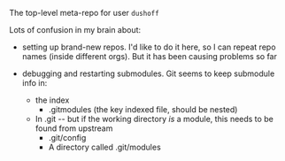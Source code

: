 The top-level meta-repo for user `dushoff`

Lots of confusion in my brain about:

* setting up brand-new repos. I'd like to do it here, so I can repeat repo names (inside different orgs). But it has been causing problems so far

* debugging and restarting submodules. Git seems to keep submodule info in:
	* the index
		* .gitmodules (the key indexed file, should be nested)
	* In .git -- but if the working directory _is_ a module, this needs to be found from upstream
		* .git/config
		* A directory called .git/modules
